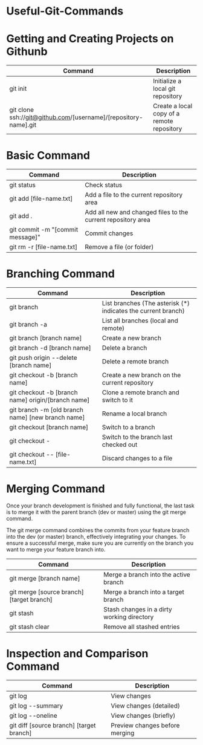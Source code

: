 # Useful-Git-Commands

# Getting and Creating Projects on Githunb

| Command | Description |
| --- | --- |
| git init | Initialize a local git repository |
| git clone ssh://git@github.com/[username]/[repository-name].git | Create a local copy of a remote repository |

# Basic Command

| Command | Description |
| --- | --- |
|git status | Check status |
| git add [file-name.txt] | Add a file to the current repository area |
|git add . | Add all new and changed files to the current repository area |
| git commit -m "[commit message]" | Commit changes |
|git rm -r [file-name.txt]| Remove a file (or folder) |

# Branching Command

| Command | Description |
| --- | --- |
| git branch |  List branches (The asterisk (*) indicates the current branch) |
| git branch -a | List all branches (local and remote)  |
| git branch [branch name] |  Create a new branch |
| git branch -d [branch name] |  	Delete a branch |
| git push origin --delete [branch name] |	Delete a remote branch    |
| git checkout -b [branch name]	| Create a new branch on the current repository   |
| git checkout -b [branch name] origin/[branch name]	| Clone a remote branch and switch to it   |
|  git branch -m [old branch name] [new branch name]	| Rename a local branch   |
| git checkout [branch name]	| Switch to a branch  |
|  git checkout -	| Switch to the branch last checked out   |
|  git checkout -- [file-name.txt]	| Discard changes to a file   |

# Merging Command
Once your branch development is finished and fully functional, the last task is to merge it with the parent branch (dev or master) using the git merge command.

The git merge command combines the commits from your feature branch into the dev (or master) branch, effectively integrating your changes. To ensure a successful merge, make sure you are currently on the branch you want to merge your feature branch into.


| Command | Description |
| --- | --- |
|  git merge [branch name]	| Merge a branch into the active branch   |
|  git merge [source branch] [target branch]	| Merge a branch into a target branch  |
| git stash	| Stash changes in a dirty working directory   |
|  git stash clear	| Remove all stashed entries   |

# Inspection and Comparison Command

| Command | Description |
| --- | --- |
| git log	| View changes   |
|  git log --summary	| View changes (detailed)   |
| git log --oneline	| View changes (briefly)   |
| git diff [source branch] [target branch]	| Preview changes before merging   |


